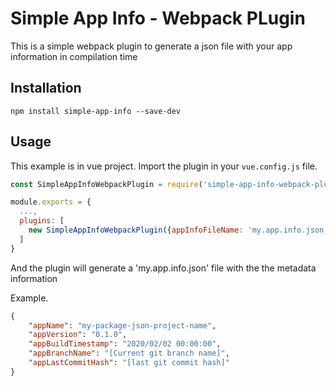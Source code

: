 # Simple App Info - Webpack PLugin
This is a simple webpack plugin to generate a json file with your app information in compilation time

## Installation

```
npm install simple-app-info --save-dev
```


## Usage
This example is in vue project.
Import the plugin in your `vue.config.js` file.

```js
const SimpleAppInfoWebpackPlugin = require('simple-app-info-webpack-plugin')

module.exports = {
  ...,
  plugins: [
    new SimpleAppInfoWebpackPlugin({appInfoFileName: 'my.app.info.json'})
  ] 
}
```

And the plugin will generate a 'my.app.info.json' file with the the metadata information

Example.
```json
{
    "appName": "my-package-json-project-name",
    "appVersion": "0.1.0",
    "appBuildTimestamp": "2020/02/02 00:00:00",
    "appBranchName": "[Current git branch name]",
    "appLastCommitHash": "[last git commit hash]"
}
```
